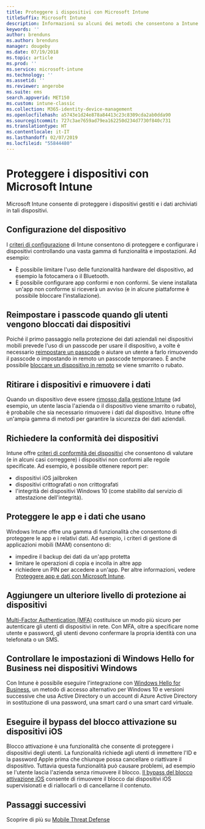 ```yaml
---
title: Proteggere i dispositivi con Microsoft Intune
titleSuffix: Microsoft Intune
description: Informazioni su alcuni dei metodi che consentono a Intune di proteggere i dispositivi da accessi non autorizzati e altre minacce.
keywords: ''
author: brenduns
ms.author: brenduns
manager: dougeby
ms.date: 07/19/2018
ms.topic: article
ms.prod: ''
ms.service: microsoft-intune
ms.technology: ''
ms.assetid: ''
ms.reviewer: angerobe
ms.suite: ems
search.appverid: MET150
ms.custom: intune-classic
ms.collection: M365-identity-device-management
ms.openlocfilehash: a5743e1d24e878a84413c23c8309cda2ab0dda90
ms.sourcegitcommit: 727c3ae7659ad79ea162250d234d7730f840c731
ms.translationtype: HT
ms.contentlocale: it-IT
ms.lasthandoff: 02/07/2019
ms.locfileid: "55844480"
---
```

# <a name="protect-devices-with-microsoft-intune"></a>Proteggere i dispositivi con Microsoft Intune

Microsoft Intune consente di proteggere i dispositivi gestiti e i dati archiviati in tali dispositivi.

## <a name="device-configuration"></a>Configurazione del dispositivo
I [criteri di configurazione](device-profiles.md) di Intune consentono di proteggere e configurare i dispositivi controllando una vasta gamma di funzionalità e impostazioni. Ad esempio:
- È possibile limitare l'uso delle funzionalità hardware del dispositivo, ad esempio la fotocamera o il Bluetooth.
- È possibile configurare app conformi e non conformi. Se viene installata un'app non conforme si riceverà un avviso (e in alcune piattaforme è possibile bloccare l'installazione).

## <a name="reset-passcodes-when-users-are-locked-out-of-their-devices"></a>Reimpostare i passcode quando gli utenti vengono bloccati dai dispositivi
Poiché il primo passaggio nella protezione dei dati aziendali nei dispositivi mobili prevede l'uso di un passcode per usare il dispositivo, a volte è necessario [reimpostare un passcode](device-passcode-reset.md) o aiutare un utente a farlo rimuovendo il passcode o impostando in remoto un passcode temporaneo. È anche possibile [bloccare un dispositivo in remoto](device-remote-lock.md) se viene smarrito o rubato.

## <a name="retire-devices-and-remove-data"></a>Ritirare i dispositivi e rimuovere i dati
Quando un dispositivo deve essere [rimosso dalla gestione Intune](devices-wipe.md) (ad esempio, un utente lascia l'azienda o il dispositivo viene smarrito o rubato), è probabile che sia necessario rimuovere i dati dal dispositivo. Intune offre un'ampia gamma di metodi per garantire la sicurezza dei dati aziendali.

## <a name="require-devices-to-be-compliant"></a>Richiedere la conformità dei dispositivi
Intune offre [criteri di conformità dei dispositivi](device-compliance-get-started.md) che consentono di valutare (e in alcuni casi correggere) i dispositivi non conformi alle regole specificate. Ad esempio, è possibile ottenere report per:
- dispositivi iOS jailbroken
- dispositivi crittografati o non crittografati
- l'integrità dei dispositivi Windows 10 (come stabilito dal servizio di attestazione dell'integrità).

## <a name="protect-apps-and-the-data-they-use"></a>Proteggere le app e i dati che usano
Windows Intune offre una gamma di funzionalità che consentono di proteggere le app e i relativi dati. Ad esempio, i criteri di gestione di applicazioni mobili (MAM) consentono di:
- impedire il backup dei dati da un'app protetta
- limitare le operazioni di copia e incolla in altre app
- richiedere un PIN per accedere a un'app. Per altre informazioni, vedere [Proteggere app e dati con Microsoft Intune](app-protection-policy.md).

## <a name="add-an-additional-layer-of-protection-to-devices"></a>Aggiungere un ulteriore livello di protezione ai dispositivi
[Multi-Factor Authentication (MFA)](multi-factor-authentication.md) costituisce un modo più sicuro per autenticare gli utenti di dispositivi in rete.  Con MFA, oltre a specificare nome utente e password, gli utenti devono confermare la propria identità con una telefonata o un SMS.

## <a name="control-windows-hello-for-business-settings-on-windows-devices"></a>Controllare le impostazioni di Windows Hello for Business nei dispositivi Windows
Con Intune è possibile eseguire l'integrazione con [Windows Hello for Business](windows-hello.md), un metodo di accesso alternativo per Windows 10 e versioni successive che usa Active Directory o un account di Azure Active Directory in sostituzione di una password, una smart card o una smart card virtuale.

## <a name="bypass-activation-lock-on-ios-devices"></a>Eseguire il bypass del blocco attivazione su dispositivi iOS
Blocco attivazione è una funzionalità che consente di proteggere i dispositivi degli utenti. La funzionalità richiede agli utenti di immettere l'ID e la password Apple prima che chiunque possa cancellare o riattivare il dispositivo. Tuttavia questa funzionalità può causare problemi, ad esempio se l'utente lascia l'azienda senza rimuovere il blocco. [Il bypass del blocco attivazione iOS]( device-activation-lock-bypass.md) consente di rimuovere il blocco dai dispositivi iOS supervisionati e di riallocarli o di cancellarne il contenuto.

## <a name="next-steps"></a>Passaggi successivi

Scoprire di più su [Mobile Threat Defense](mobile-threat-defense.md)


